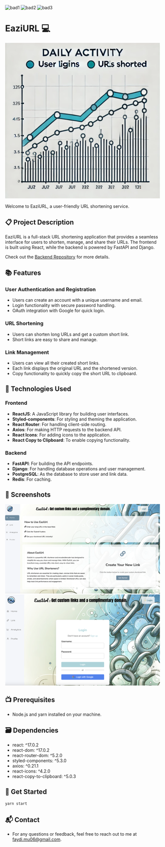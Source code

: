 ![bad1](https://img.shields.io/badge/Coder-Fengdi-blue)
![bad2](https://img.shields.io/badge/Stack-PostgreSQL-brightgreen)
![bad3](https://img.shields.io/badge/Version-V1.0.0-yellow)

# EaziURL 💻

<img src="/client/public/photos/md.jpg" alt="EaziURL"/>

Welcome to EaziURL, a user-friendly URL shortening service.

## 📋 Project Description

EaziURL is a full-stack URL shortening application that provides a seamless interface for users to shorten, manage, and share their URLs. The frontend is built using React, while the backend is powered by FastAPI and Django.

Check out the [Backend Repository](https://github.com/FengdiZhang/EaziUrl-Services) for more details.

## 📚 Features

### User Authentication and Registration

- Users can create an account with a unique username and email.
- Login functionality with secure password handling.
- OAuth integration with Google for quick login.

### URL Shortening

- Users can shorten long URLs and get a custom short link.
- Short links are easy to share and manage.

### Link Management

- Users can view all their created short links.
- Each link displays the original URL and the shortened version.
- Copy functionality to quickly copy the short URL to clipboard.

## 🔧 Technologies Used

### Frontend

- **ReactJS**: A JavaScript library for building user interfaces.
- **Styled-components**: For styling and theming the application.
- **React Router**: For handling client-side routing.
- **Axios**: For making HTTP requests to the backend API.
- **React Icons**: For adding icons to the application.
- **React Copy to Clipboard**: To enable copying functionality.

### Backend

- **FastAPI**: For building the API endpoints.
- **Django**: For handling database operations and user management.
- **PostgreSQL**: As the database to store user and link data.
- **Redis**: For caching.

## 🎨 Screenshots

<img src="/client/public/photos/screenshot1.jpg" alt="screetshot"/>
<img src="/client/public/photos/screenshot2.jpg" alt="screenshot"/>

## 📺 Prerequisites

- Node.js and yarn installed on your machine.

## 🗃️ Dependencies

- react: ^17.0.2
- react-dom: ^17.0.2
- react-router-dom: ^5.2.0
- styled-components: ^5.3.0
- axios: ^0.21.1
- react-icons: ^4.2.0
- react-copy-to-clipboard: ^5.0.3

## 🚀 Get Started

```sh
yarn start
```

## 📬 Contact

- For any questions or feedback, feel free to reach out to me at faydi.mu06@gmail.com.
